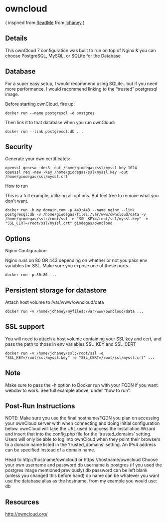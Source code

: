 owncloud
========
( inspired from [ReadMe](http://registry.hub.docker.com/u/jchaney/owncloud) from [jchaney](http://hub.docker.com/u/jchaney) )

## Details

This ownCloud 7 configuration was built to run on top of Nginx & you can choose PostgreSQL, MySQL, or SQLite for the Database

## Database

For a super easy setup, I would recommend using SQLite.. but if you need more performance, I would recommend linking to the “trusted” postgresql image.

Before starting ownCloud, fire up: 

    docker run --name postgresql -d postgres

Then link it to that database when you run ownCloud:

    docker run --link postgresql:db ...

## Security
Generate your own certificates:

    openssl genrsa -des3 -out /home/giodegas/ssl/myssl.key 1024
    openssl req -new -key /home/giodegas/ssl/myssl.key -out /home/giodegas/ssl/myssl.crt
    
How to run

This is a full example, utilizing all options. But feel free to remove what you don't want.

    docker run -h my.domain.com -p 443:443 --name nginx --link postgresql:db -v /home/giodegas/files:/var/www/owncloud/data -v /home/giodegas/ssl:/root/ssl -e "SSL_KEY=/root/ssl/myssl.key" -e "SSL_CERT=/root/ssl/myssl.crt" giodegas/owncloud

## Options

Nginx Configuration

Nginx runs on 80 OR 443 depending on whether or not you pass env variables for SSL. Make sure you expose one of these ports.

    docker run -p 80:80 ...

## Persistent storage for datastore

Attach host volume to /var/www/owncloud/data

    docker run -v /home/jchaney/myfiles:/var/www/owncloud/data ...

## SSL support

You will need to attach a host volume containing your SSL key and cert, and pass the path to those in env variables SSL_KEY and SSL_CERT

    docker run -v /home/jchaney/ssl:/root/ssl -e "SSL_KEY=/root/ssl/myssl.key" -e "SSL_CERT=/root/ssl/myssl.crt" ...

## Note

Make sure to pass the -h option to Docker run with your FQDN if you want webdav to work. See full example above, under “how to run”.

## Post-Run Instructions

NOTE: Make sure you use the final hostname/FQDN you plan on accessing your ownCloud server with when connecting and doing initial configuration below. ownCloud will take the URL used to access the Installation Wizard and insert that into the config.php file for the ‘trusted_domains’ setting. Users will only be able to log into ownCloud when they point their browsers to a domain name listed in the ‘trusted_domains’ setting. An IPv4 address can be specified instead of a domain name.

Head to http://hostname/owncloud or https://hostname/owncloud
Choose your own username and password
db username is postgres (if you used the postgres image mentioned previously)
db password can be left blank (unless you changed this before hand)
db name can be whatever you want
use the database alias as the hostname, from my example you would use: db

## Resources

http://owncloud.org/
